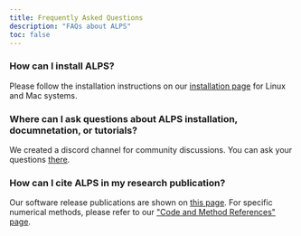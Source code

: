 ```yaml
---
title: Frequently Asked Questions
description: "FAQs about ALPS"
toc: false
---
```


### How can I install ALPS?

Please follow the installation instructions on our [installation page](https://alps.comp-phys.com/install/) for Linux and Mac systems.

### Where can I ask questions about ALPS installation, documnetation, or tutorials?

We created a discord channel for community discussions. You can ask your questions [there](https://discord.gg/JRNWnnva9g).

### How can I cite ALPS in my research publication?

Our software release publications are shown on [this page](../documentation/pubs/papers). For specific numerical methods, please refer to our ["Code and Method References" page](../documentation/pubs/refs).


